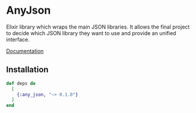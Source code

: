 # AnyJson

Elixir library which wraps the main JSON libraries. It allows the final project to decide which
JSON library they want to use and provide an unified interface.

[Documentation](https://hexdocs.pm/any_json)

## Installation

```elixir
def deps do
  [
    {:any_json, "~> 0.1.0"}
  ]
end
```
